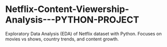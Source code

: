 # Netflix-Content-Viewership-Analysis---PYTHON-PROJECT
Exploratory Data Analysis (EDA) of Netflix dataset with Python. Focuses on movies vs shows, country trends, and content growth.
